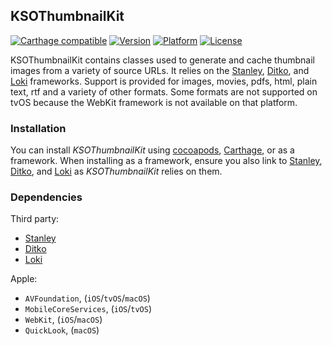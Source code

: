 ## KSOThumbnailKit

[![Carthage compatible](https://img.shields.io/badge/Carthage-compatible-4BC51D.svg?style=flat)](https://github.com/Carthage/Carthage)
[![Version](http://img.shields.io/cocoapods/v/KSOThumbnailKit.svg)](http://cocoapods.org/?q=KSOThumbnailKit)
[![Platform](http://img.shields.io/cocoapods/p/KSOThumbnailKit.svg)]()
[![License](http://img.shields.io/cocoapods/l/KSOThumbnailKit.svg)](https://github.com/Kosoku/KSOThumbnailKit/blob/master/license.txt)

KSOThumbnailKit contains classes used to generate and cache thumbnail images from a variety of source URLs. It relies on the [Stanley](https://github.com/Kosoku/Stanley), [Ditko](https://github.com/Kosoku/Ditko), and [Loki](https://github.com/Kosoku/Loki) frameworks. Support is provided for images, movies, pdfs, html, plain text, rtf and a variety of other formats. Some formats are not supported on tvOS because the WebKit framework is not available on that platform.

### Installation

You can install *KSOThumbnailKit* using [cocoapods](https://cocoapods.org/), [Carthage](https://github.com/Carthage/Carthage), or as a framework. When installing as a framework, ensure you also link to [Stanley](https://github.com/Kosoku/Stanley), [Ditko](https://github.com/Kosoku/Ditko), and [Loki](https://github.com/Kosoku/Loki) as *KSOThumbnailKit* relies on them.

### Dependencies

Third party:

- [Stanley](https://github.com/Kosoku/Stanley)
- [Ditko](https://github.com/Kosoku/Ditko)
- [Loki](https://github.com/Kosoku/Loki)

Apple:

- `AVFoundation`, (`iOS`/`tvOS`/`macOS`)
- `MobileCoreServices`, (`iOS`/`tvOS`)
- `WebKit`, (`iOS`/`macOS`)
- `QuickLook`, (`macOS`)
